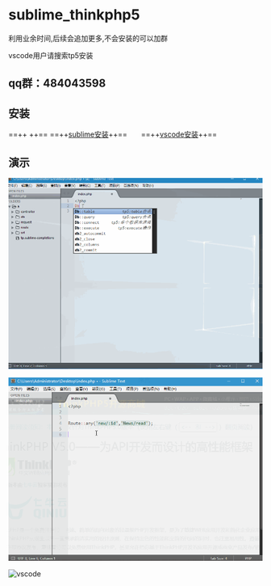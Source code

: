 # sublime_thinkphp5

利用业余时间,后续会追加更多,不会安装的可以加群

vscode用户请搜索tp5安装


## qq群：484043598

 
 
## 安装
==++ ++==
==++[sublime安装](https://github.com/chenbool/sublime_thinkphp5/wiki/Sublime%E5%AE%89%E8%A3%85)++==
      
==++[vscode安装](https://github.com/chenbool/sublime_thinkphp5/wiki/vscode%E5%AE%89%E8%A3%85)++==

## 演示

![1](./demo.gif)

![1](./demo2.gif)

![vscode](http://www.thinkphp.cn/Uploads/editor/2018-03-31/5abe9d671554c.png)
